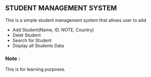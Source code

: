 ## STUDENT MANAGEMENT SYSTEM
This is a simple student management system that allows user to add
- Add Student(Name, ID, NOTE, Country)
- Delet Student
- Search for Student
- Display all Students Data
### Note :
This is for learning purposes.
